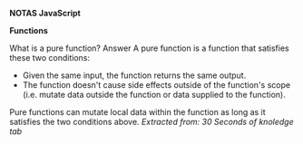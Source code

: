 **NOTAS JavaScript**


**Functions**

What is a pure function?
Answer
A pure function is a function that satisfies these two conditions:

- Given the same input, the function returns the same output.
- The function doesn't cause side effects outside of the function's scope (i.e. mutate data outside the function or data supplied to the function).

Pure functions can mutate local data within the function as long as it satisfies the two conditions above.
*Extracted from: 30 Seconds of knoledge tab*